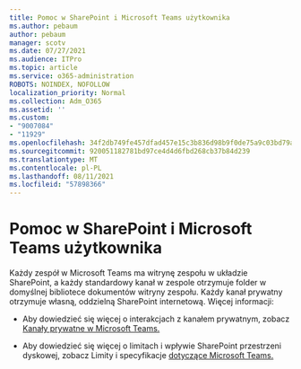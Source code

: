 ```yaml
---
title: Pomoc w SharePoint i Microsoft Teams użytkownika
ms.author: pebaum
author: pebaum
manager: scotv
ms.date: 07/27/2021
ms.audience: ITPro
ms.topic: article
ms.service: o365-administration
ROBOTS: NOINDEX, NOFOLLOW
localization_priority: Normal
ms.collection: Adm_O365
ms.assetid: ''
ms.custom:
- "9007084"
- "11929"
ms.openlocfilehash: 34f2db749fe457dfad457e15c3b836d98b9f0de75a9c03bd79a3c1a8f4d4d4de
ms.sourcegitcommit: 920051182781bd97ce4d4d6fbd268cb37b84d239
ms.translationtype: MT
ms.contentlocale: pl-PL
ms.lasthandoff: 08/11/2021
ms.locfileid: "57898366"
---
```

# <a name="help-with-the-sharepoint-and-microsoft-teams-interaction"></a>Pomoc w SharePoint i Microsoft Teams użytkownika

Każdy zespół w Microsoft Teams ma witrynę zespołu w układzie SharePoint, a każdy standardowy kanał w zespole otrzymuje folder w domyślnej bibliotece dokumentów witryny zespołu. Każdy kanał prywatny otrzymuje własną, oddzielną SharePoint internetową. Więcej informacji:

- Aby dowiedzieć się więcej o interakcjach z kanałem prywatnym, zobacz [Kanały prywatne w Microsoft Teams.](https://docs.microsoft.com/MicrosoftTeams/private-channels#private-channel-sharepoint-sites)

- Aby dowiedzieć się więcej o limitach i wpływie SharePoint przestrzeni dyskowej, zobacz Limity i specyfikacje [dotyczące Microsoft Teams.](https://docs.microsoft.com/microsoftteams/limits-specifications-teams#storage) 
